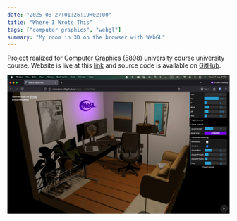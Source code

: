 ```yaml
---
date: "2025-08-27T01:26:19+02:00"
title: "Where I Wrote This"
tags: ["computer graphics", "webgl"]
summary: "My room in 3D on the browser with WebGL"
---
```


Project realized for [Computer Graphics (5898)](https://www.unibo.it/it/studiare/dottorati-master-specializzazioni-e-altra-formazione/insegnamenti/insegnamento/2023/479028) university course university course. Website is live at this [link](https://micheledinelli.github.io/where-i-wrote-this/) and source code is available on [GitHub](https://github.com/micheledinelli/where-i-wrote-this).

![Project Screenshot](./featured.webp)
